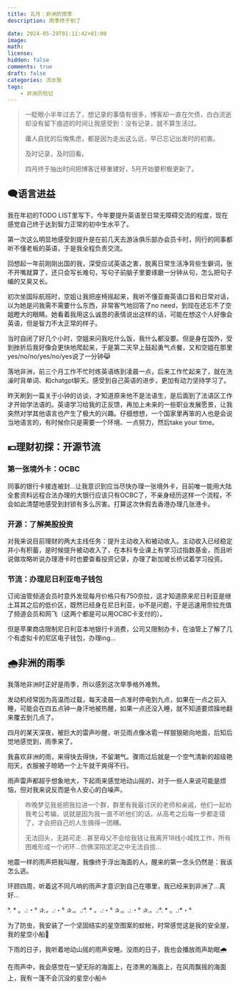 ```yaml
---
title: 五月：非洲的雨季
description: 雨季终于到了

date: 2024-05-29T01:11:42+01:00
image: 
math: 
license: 
hidden: false
comments: true
draft: false
categories: 流水账
tags:
    - 非洲历险记
---
```

> 一眨眼小半年过去了，想记录的事情有很多，博客却一直在欠债，白白流逝却没有留下痕迹的时间让我感受到：没有记录，就不算生活过。
>
> 庸人自扰的后悔焦虑，都是因为走出这么远，早已忘记出发时的初衷。
> 
> 及时记录，及时回看。
> 
> 四月终于抽出时间把博客迁移重建好，5月开始要积极更新了。

## 🗨️语言进益
我在年初的TODO LIST里写下，今年要提升英语至日常无障碍交流的程度，现在感觉自己终于达到智力正常的初中生水平了。

第一次这么明显地感受到提升是在前几天去游泳俱乐部办会员卡时，同行的同事都听不懂老板的英语，于是我全程负责交流。

回想起一年前刚刚出国的我，深受应试英语之害，脱离日常生活净背些生僻词，张不开嘴就算了，还只会写长难句，写句子前脑子里要琢磨一分钟从句，怎么把句子编的又臭又长。

初次坐国际航班时，空姐让我把座椅摇起来，我听不懂亚裔英语口音和日常对话，以为她是问我需不需要什么东西，非常客气地回答了no need，到现在还忘不了空姐瞪大的眼睛。她看着我用这么诚恳的表情说出这样的话，可能在想这个人好像会英语，但是智力不太正常的样子。

当时自闭了好几个小时，空姐来问我吃什么饭，我什么都没要。但是身在国外，受到挫折后我好像会更快地爬起来，于是第二天早上鼓起勇气点餐，又和空姐在那里yes/no/no/yes/no/yes说了一分钟😹

落地非洲，前三个月工作不忙时练英语练到凌晨一点，后来工作忙起来了，就在洗澡时背单词、和chatgpt聊天。感受到自己英语的进步，更加有动力坚持学习了。

昨天刷到一篇关于小钟的访谈，才知道原来他不是法语生，是后面到了法语区工作才开始学法语的。英语学习给我的正反馈，再加上未来的一些职业发展愿景，让我突然对学其他语言也产生了极大的兴趣。仔细想想，一个国家里再笨的人也是会说当地语言的，有时候你只是需要一个环境、一点努力，然后take your time。

## 💴理财初探：开源节流
### 第一张境外卡：OCBC
同事的银行卡接连被封...让我意识到应当尽快办理一张境外卡，目前唯一能用大陆全套资料远程合法办理的大银行应该只有OCBC了，不亲身经历这样一个流程，不会如此清楚地感受到封锁有多么厉害。打算这次休假去香港办理几张港卡。
### 开源：了解美股投资
对我来说目前理财的两大主线任务：提升主动收入和被动收入。主动收入已经稳定并小有积蓄，是时候提升被动收入了，在本科专业课上有学习过指数基金，而且听说做攻略听说办理港卡时也要查看投资记录，办理了新加坡长桥试着学习投资。
### 节流：办理尼日利亚电子钱包
订阅油管频道会员时意外发现每月价格只有750奈拉，这才知道原来尼日利亚是继土耳其之后的低价区，既然已经身在尼日利亚，ip不是问题，于是迅速用奈拉充值了频道会员和网飞（这两个都是可以用OCBC卡支付的）。

但是苹果商店限制尼日利亚本地银行卡消费，公司又限制办卡，在油管上了解了几个有虚拟卡的尼区电子钱包，办理ing...
## 🌧️非洲的雨季
我落地非洲时正好是雨季，所以感到这次旱季格外难熬。

发动机经常因为高温而过载，每天凌晨一点准时停电到九点，如果在一点之前入睡，可能会在四五点钟一身汗地被热醒，如果一点还没入睡，就不知道要烦躁地翻来覆去到几点了。

四月的某天深夜，被巨大的雷声吵醒，听见雨点像冰雹一样狠狠砸向地面，后知后觉地感觉到，雨季来了。

我喜欢非洲的雨，来得快去得快，不留潮气。骤雨过后就是一个空气清新的超级艳阳天，衣服被子晾晒一个上午就干爽得不行。

雨声雷声都超乎想象地大，下起雨来感觉地动山摇的，对于一些人来说可能是烦恼，但对我来说反而是令人安心的白噪声。

> 昨晚梦见我爸把我拉进一个群，群里有我最讨厌的老师和亲戚，他们一起劝我考公考编，说就是因为我一直不听他们的话，从高考之后每一步都走错了，才会把自己的人生搞得一团糟。
> 
> 无法回头，无路可走...甚至母父不会给我钱让我离开18线小城找工作，所有困难形成一个闭环...仿佛深陷淤泥之中无法自拔...

地震一样的雨声把我叫醒，我像终于浮出海面的人，醒来的第一念头仍然是：我该怎么逃。

环顾四周，听着这不同凡响的雨声才意识到自己在哪里，我已经来到非洲了...真好...

°. * 。.:*・° ✰.。.:*・° ✰.。.:*°. * 。.:*・° ✰.。.:*・° ✰.。.:*°. * 。.:*・°

为了防虫，我安装了一个坚固结实的星空图案的蚊帐，时常感觉这是我的安全屋，我的星空小船🌌

下雨的日子，我听着地动山摇的雨声安睡。没雨的日子，我也会播放雨声助眠🌧️

在雨声中，我会感觉在一望无际的海面上，在漆黑的海面上，在风雨飘摇的海面上，我有一篷不会沉没的星空小船⛵